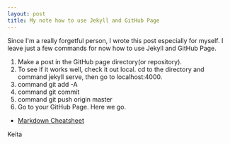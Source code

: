 ```yaml
---
layout: post
title: My note how to use Jekyll and GitHub Page
---
```


Since I'm a really forgetful person, I wrote this post especially for myself. I leave just a few commands for now how to use Jekyll and GitHub Page.

1. Make a post in the GitHub page directory(or repository).
2. To see if it works well, check it out local. cd to the directory and command jekyll serve, then go to localhost:4000.
3. command git add -A
4. command git commit 
5. command git push origin master
6. Go to your GitHub Page. Here we go.

* [Markdown Cheatsheet](https://github.com/adam-p/markdown-here/wiki/Markdown-Cheatsheet)

Keita